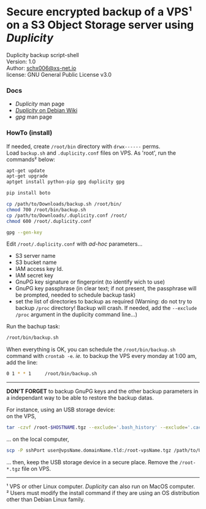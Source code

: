 # Secure encrypted backup of a VPS¹ on a S3 Object Storage server using _Duplicity_

Duplicity backup script-shell   
Version: 1.0   
Author:  schx006@xs-net.io   
license: GNU General Public License v3.0

### Docs

* _Duplicity_ man page
* [_Duplicity_ on Debian Wiki](https://wiki.debian.org/Duplicity)
* _gpg_ man page

### HowTo (install)

If needed, create `/root/bin` directory with `drwx------` perms.   
Load `backup.sh` and `.duplicity.conf` files on VPS.
As 'root', run the commands² below:   
``` sh
apt-get update
apt-get upgrade
aptget install python-pip gpg duplicity gpg

pip install boto

cp /path/to/Downloads/backup.sh /root/bin/
chmod 700 /root/bin/backup.sh
cp /path/to/Downloads/.duplicity.conf /root/
chmod 600 /root/.duplicity.conf

gpg --gen-key

``` 

Edit `/root/.duplicity.conf` with _ad-hoc_ parameters…
* S3 server name
* S3 bucket name
* IAM access key Id.
* IAM secret key
* GnuPG key signature or fingerprint (to identify wich to use)
* GnuPG key passphrase (in clear text; if not present, the passphrase will be prompted, needed to schedule backup task)
* set the list of directories to backup as required (Warning: do not try to backup `/proc` directory! Backup will crash.
If needed, add the `--exclude /proc` argument in the duplicity command line…)

Run the bachup task:
``` sh
/root/bin/backup.sh
```

When everything is OK, you can schedule the `/root/bin/backup.sh` command with `crontab -e`.
_ie._ to backup the VPS every monday at 1:00 am, add the line:
``` sh
0 1 * * 1     /root/bin/backup.sh
```

---

**DON'T FORGET** to backup GnuPG keys and the other backup parameters in a independant way to be able to restore the backup datas.

For instance, using an USB storage device:   
on the VPS,   
``` sh
tar -czvf /root-$HOSTNAME.tgz --exclude='.bash_history' --exclude='.cache' /root
```
… on the local computer,   
``` sh
scp -P sshPort user@vpsName.domainName.tld:/root-vpsName.tgz /path/to/USB/StorageDevice
```
… then, keep the USB storage device in a secure place. Remove the `/root-*.tgz` file on VPS.

---

¹ VPS or other Linux computer. _Duplicity_ can also run on MacOS computer.   
² Users must modify the install command if they are using an OS distribution other than Debian Linux family.   
